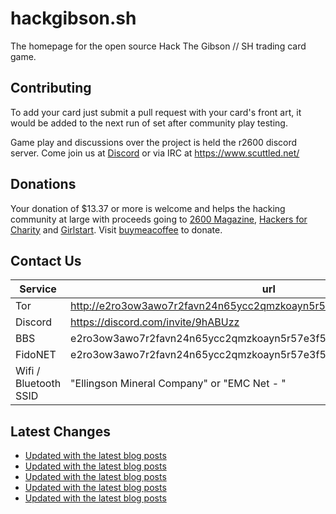 # hackgibson.sh
The homepage for the open source Hack The Gibson // SH trading card game.


## Contributing

To add your card just submit a pull request with your card's front art, it would be added to the next run of set after community play testing.

Game play and discussions over the project is held the r2600 discord server. Come join us at [Discord](https://discord.com/invite/9hABUzz) or via IRC at https://www.scuttled.net/


## Donations

Your donation of $13.37 or more is welcome and helps the hacking community at large with proceeds going to [2600 Magazine](https://2600.com/), [Hackers for Charity](https://hackersforcharity.org) and [Girlstart](https://girlstart.org).  Visit [buymeacoffee](https://www.buymeacoffee.com/hackgibson.sh) to donate.


## Contact Us

Service | url
-|-
Tor | http://e2ro3ow3awo7r2favn24n65ycc2qmzkoayn5r57e3f56nvjwdcgg32ad.onion
Discord | https://discord.com/invite/9hABUzz
BBS | e2ro3ow3awo7r2favn24n65ycc2qmzkoayn5r57e3f56nvjwdcgg32ad.onion:23
FidoNET | e2ro3ow3awo7r2favn24n65ycc2qmzkoayn5r57e3f56nvjwdcgg32ad.onion:24554
Wifi / Bluetooth SSID | "Ellingson Mineral Company" or "EMC Net - <fidonet address>"

## Latest Changes
<!-- BLOG-POST-LIST:START -->
- [Updated with the latest blog posts](https://github.com/DFW2600/hackgibson.sh/commit/c6de084752fe06ef2012e859a8b44a2a3b7ac29d)
- [Updated with the latest blog posts](https://github.com/DFW2600/hackgibson.sh/commit/90de62852d6b412ac4051aff5c0933c05b9b0d30)
- [Updated with the latest blog posts](https://github.com/DFW2600/hackgibson.sh/commit/311ef5126ae582f16d7c52707fb9d89768330cac)
- [Updated with the latest blog posts](https://github.com/DFW2600/hackgibson.sh/commit/55c0871b0139dc1612006f4b22e3bf433fe4b121)
- [Updated with the latest blog posts](https://github.com/DFW2600/hackgibson.sh/commit/e7735ccb45c9a17abe6fbba50f718f85b8a213fe)
<!-- BLOG-POST-LIST:END -->
